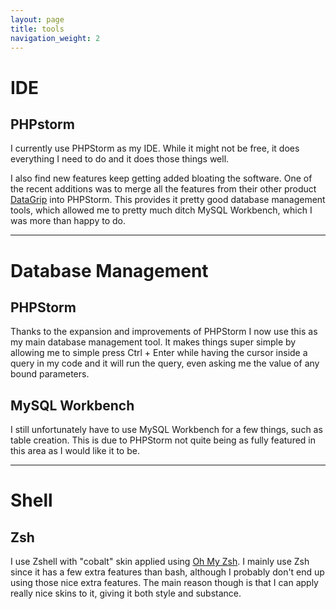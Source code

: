 ```yaml
---
layout: page
title: tools
navigation_weight: 2
---
```

# IDE
## PHPstorm
I currently use PHPStorm as my IDE. While it might not be free, it does everything I need to do and it does those things well.

I also find new features keep getting added bloating the software. One of the recent additions was to merge all the features from their other product [DataGrip](https://www.jetbrains.com/datagrip/) into PHPStorm. This provides it pretty good database management tools, which allowed me to pretty much ditch MySQL Workbench, which I was more than happy to do.

--------
# Database Management
## PHPStorm
Thanks to the expansion and improvements of PHPStorm I now use this as my main database management tool. It makes things super simple by allowing me to simple press Ctrl + Enter while having the cursor inside a query in my code and it will run the query, even asking me the value of any bound parameters.
## MySQL Workbench
I still unfortunately have to use MySQL Workbench for a few things, such as table creation. This is due to PHPStorm not quite being as fully featured in this area as I would like it to be.

--------
# Shell
## Zsh
I use Zshell with "cobalt" skin applied using [Oh My Zsh](http://ohmyz.sh/). I mainly use Zsh since it has a few extra features than bash, although I probably don't end up using those nice extra features. The main reason though is that I can apply really nice skins to it, giving it both style and substance.